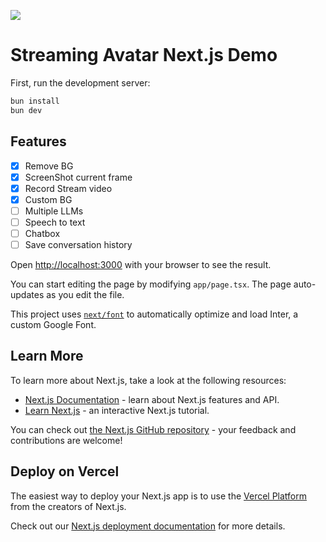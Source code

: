 ![](https://github.com/agmmnn/streaming-avatar-nextjs-starter/assets/16024979/ba6173db-2d12-4c04-a269-19d3c3e5d0a7)

# Streaming Avatar Next.js Demo

First, run the development server:

```bash
bun install
bun dev
```

## Features

- [x] Remove BG
- [x] ScreenShot current frame
- [x] Record Stream video
- [x] Custom BG
- [ ] Multiple LLMs
- [ ] Speech to text
- [ ] Chatbox
- [ ] Save conversation history

Open [http://localhost:3000](http://localhost:3000) with your browser to see the result.

You can start editing the page by modifying `app/page.tsx`. The page auto-updates as you edit the file.

This project uses [`next/font`](https://nextjs.org/docs/basic-features/font-optimization) to automatically optimize and load Inter, a custom Google Font.

## Learn More

To learn more about Next.js, take a look at the following resources:

- [Next.js Documentation](https://nextjs.org/docs) - learn about Next.js features and API.
- [Learn Next.js](https://nextjs.org/learn) - an interactive Next.js tutorial.

You can check out [the Next.js GitHub repository](https://github.com/vercel/next.js/) - your feedback and contributions are welcome!

## Deploy on Vercel

The easiest way to deploy your Next.js app is to use the [Vercel Platform](https://vercel.com/new?utm_medium=default-template&filter=next.js&utm_source=create-next-app&utm_campaign=create-next-app-readme) from the creators of Next.js.

Check out our [Next.js deployment documentation](https://nextjs.org/docs/deployment) for more details.
